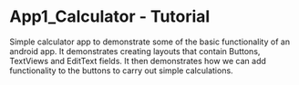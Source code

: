 # App1_Calculator - Tutorial
Simple calculator app to demonstrate some of the basic functionality of an android app. 
It demonstrates creating layouts that contain Buttons, TextViews and EditText fields.
It then demonstrates how we can add functionality to the buttons to carry out simple calculations.
